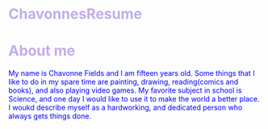 # ChavonnesResume
<!DOCTYPE html>
<html>
<head>
<style>
body {
        color: #c2adeb;
}
h1 {
        color: #white;
}
p {
        color: rgb(0,0,255)
}
</style>
</head>
<body>
</head>
<body>

<h1>About me</h1>
<p> My name is Chavonne Fields and I am fifteen years old. Some things that I like to do in my spare time are painting, drawing, reading(comics and books), and also playing video games. My favorite subject in school is Science, and one day I would like to use it to make the world a better place. I woukd describe myself as a hardworking, and dedicated person who always gets things done. </p>  

</body>
</html>
